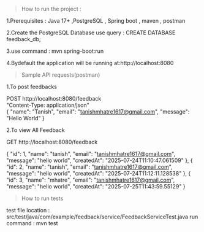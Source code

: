 >How to run the project :

1.Prerequisites : Java 17+ ,PostgreSQL , Spring boot , maven , postman

2.Create the PostgreSQL Database
  use query : CREATE DATABASE feedback_db; 

3.use command : mvn spring-boot:run

4.Bydefault the application will be running at:http://localhost:8080

>Sample API requests(postman)

1.To post feedbacks

POST http://localhost:8080/feedback \
"Content-Type: application/json" \
{
"name": "Tanish",
"email": "tanishmhatre1617@gmail.com",
"message": "Hello World"
}


2.To view All Feedback 

GET http://localhost:8080/feedback

{
"id": 1,
"name": "tanish",
"email": "tanishmhatre1617@gmail.com",
"message": "hello world",
"createdAt": "2025-07-24T11:10:47.061509"
},
{
"id": 2,
"name": "tanish",
"email": "tanishmhatre1617@gmail.com",
"message": "hello world",
"createdAt": "2025-07-24T11:12:11.128538"
},
{
"id": 3,
"name": "mhatre",
"email": "tanishmhatre1617@gmail.com",
"message": "hello world",
"createdAt": "2025-07-25T11:43:59.55129"
}

>How to run tests

test file location : src/test/java/com/example/feedback/service/FeedbackServiceTest.java
run command : mvn test
